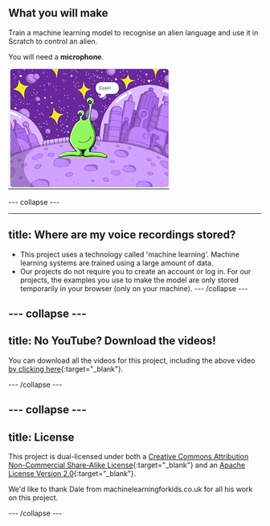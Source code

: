 ## What you will make

Train a machine learning model to recognise an alien language and use it in Scratch to control an alien. 

You will need a **microphone**.

![An alien moving left and right with the commands Eek and Bop](images/whatyouwillmake.gif)

--- collapse ---

---
title: Where are my voice recordings stored?
---

- This project uses a technology called 'machine learning'. Machine learning systems are trained using a large amount of data﻿. 
- Our projects do not require you to create an account or log in. For our projects, the examples you use to make the model are only stored temporarily in your browser (only on your machine).
--- /collapse ---


--- collapse ---
---
title: No YouTube? Download the videos!
---

You can download all the videos for this project, including the above video [by clicking here](https://rpf.io/p/en/alien-language-go){:target="_blank"}. 


--- /collapse ---

--- collapse ---
---
title: License
---

This project is dual-licensed under both a [Creative Commons Attribution Non-Commercial Share-Alike License](http://creativecommons.org/licenses/by-nc-sa/4.0/){:target="_blank"} and an [Apache License Version 2.0](http://www.apache.org/licenses/LICENSE-2.0){:target="_blank"}.

We'd like to thank Dale from machinelearningforkids.co.uk for all his work on this project.

--- /collapse ---





